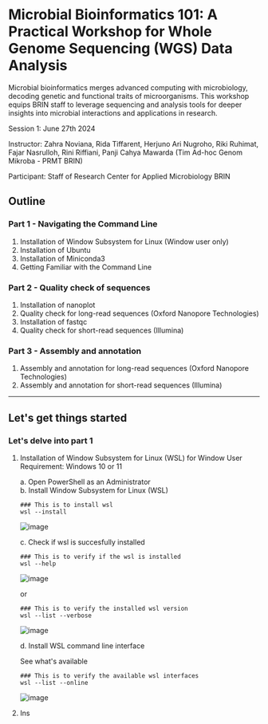 # Microbial Bioinformatics 101: A Practical Workshop for Whole Genome Sequencing (WGS) Data Analysis

Microbial bioinformatics merges advanced computing with microbiology, decoding genetic and functional traits of microorganisms. This workshop equips BRIN staff to leverage sequencing and analysis tools for deeper insights into microbial interactions and applications in research.  

Session 1: June 27th 2024  

Instructor: Zahra Noviana, Rida Tiffarent, Herjuno Ari Nugroho, Riki Ruhimat, Fajar Nasrulloh, Rini Riffiani, Panji Cahya Mawarda (Tim Ad-hoc Genom Mikroba - PRMT BRIN)  

Participant: Staff of Research Center for Applied Microbiology BRIN

## Outline
### Part 1 - Navigating the Command Line
1. Installation of Window Subsystem for Linux (Window user only) 
2. Installation of Ubuntu 
3. Installation of Miniconda3 
4. Getting Familiar with the Command Line

### Part 2 - Quality check of sequences
1. Installation of nanoplot
2. Quality check for long-read sequences (Oxford Nanopore Technologies)
3. Installation of fastqc
4. Quality check for short-read sequences (Illumina)

### Part 3 - Assembly and annotation
1. Assembly and annotation for long-read sequences (Oxford Nanopore Technologies)
2. Assembly and annotation for short-read sequences (Illumina)

__________________________
## Let's get things started

### Let's delve into part 1
1. Installation of Window Subsystem for Linux (WSL) for Window User \
   Requirement: Windows 10 or 11 
   
   a. Open PowerShell as an Administrator \
   b. Install Window Subsystem for Linux (WSL)
   
      ```
      ### This is to install wsl
      wsl --install
      ```

      ![image](https://github.com/zahranoviana/Microbial-Bioinformatics-101.1-A-Practical-Workshop-for-Whole-Genome-Sequencing-WGS-Data-Analysis/assets/97138684/3fa13b2f-1c4f-4122-8b08-65c235558a1e)


   c. Check if wsl is succesfully installed
      ```
      ### This is to verify if the wsl is installed
      wsl --help
      ```
      ![image](https://github.com/zahranoviana/Microbial-Bioinformatics-101.1-A-Practical-Workshop-for-Whole-Genome-Sequencing-WGS-Data-Analysis/assets/97138684/782da440-6195-41e3-9111-f5134bc50497)

      or
      ```
      ### This is to verify the installed wsl version
      wsl --list --verbose
      ```
      ![image](https://github.com/zahranoviana/Microbial-Bioinformatics-101.1-A-Practical-Workshop-for-Whole-Genome-Sequencing-WGS-Data-Analysis/assets/97138684/6cb1b0a5-2419-4861-86f0-2d022a28ff68)


   d. Install WSL command line interface

      See what's available
      ```
      ### This is to verify the available wsl interfaces
      wsl --list --online
      ```

      ![image](https://github.com/zahranoviana/Microbial-Bioinformatics-101.1-A-Practical-Workshop-for-Whole-Genome-Sequencing-WGS-Data-Analysis/assets/97138684/50d9d75c-1217-4d2e-9121-159f529b3729)


      


   
      
   
   
3. Ins




